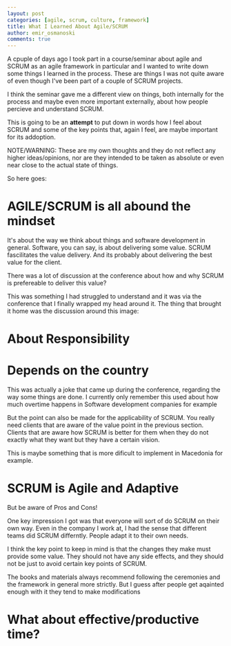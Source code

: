 ```yaml
---
layout: post
categories: [agile, scrum, culture, framework]
title: What I Learned About Agile/SCRUM
author: emir_osmanoski
comments: true
---
```


A cpuple of days ago I took part in a course/seminar about agile and SCRUM as
an agile framework in particular and I wanted to write down some things I
learned in the process. These are things I was not quite aware of even though
I've been part of a couple of SCRUM projects.

I think the seminar gave me a different view on things, both internally for
the process and maybe even more important externally, about how people
percieve and understand SCRUM.

This is going to be an **attempt** to put down in words how I feel about
SCRUM and some of the key points that, again I feel, are maybe important for
its addoption. 

NOTE/WARNING: These are my own thoughts and they do not reflect any higher
ideas/opinions, nor are they intended to be taken as absolute or even near
close to the actual state of things.

So here goes:

# AGILE/SCRUM is all abound the mindset

It's about the way we think about things and software development in general.
Software, you can say, is about delivering some value. SCRUM fascilitates the
value delivery. And its probably about delivering the best value for the
client.

There was a lot of discussion at the conference about how and why SCRUM is
prefereable to deliver this value?

This was something I had struggled to understand and it was via the conference
that I finally wrapped my head around it. The thing that brought it home was
the discussion around this image:

# About Responsibility

# Depends on the country

This was actually a joke that came up during the conference, regarding the way
some things are done. I currently only remember this used about how much
overtime happens in Software development companies for example

But the point can also be made for the applicability of SCRUM. You really need
clients that are aware of the value point in the previous section. Clients
that are aware how SCRUM is better for them when they do not exactly what they
want but they have a certain vision. 

This is maybe something that is more dificult to implement in Macedonia for
example.

# SCRUM is Agile and Adaptive

But be aware of Pros and Cons! 

One key impression I got was that everyone will sort of do SCRUM on their own
way. Even in the company I work at, I had the sense that different teams did
SCRUM differntly. People adapt it to their own needs.

I think the key point to keep in mind is that the changes they make must
provide some value. They should not have any side effects, and they should not
be just to avoid certain key points of SCRUM.

The books and materials always recommend following the ceremonies and the
framework in general more strictly. But I guess after people get aqainted
enough with it they tend to make modifications

# What about effective/productive time?



